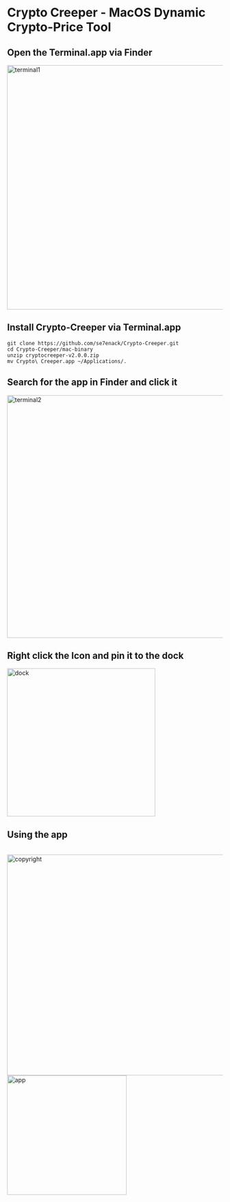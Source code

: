 # Crypto Creeper - MacOS Dynamic Crypto-Price Tool

## Open the Terminal.app via Finder
<img width="571" alt="terminal1" src="https://github.com/se7enack/Crypto-Creeper/assets/18600808/a9438131-6452-4371-9c14-90390ec3ee1a">

## Install Crypto-Creeper via Terminal.app
```
git clone https://github.com/se7enack/Crypto-Creeper.git
cd Crypto-Creeper/mac-binary
unzip cryptocreeper-v2.0.0.zip
mv Crypto\ Creeper.app ~/Applications/.
```

## Search for the app in Finder and click it
<img width="567" alt="terminal2" src="https://github.com/se7enack/Crypto-Creeper/assets/18600808/36387ce0-ea45-4707-ac36-f03764b61524">

## Right click the Icon and pin it to the dock
<img width="346" alt="dock" src="https://github.com/se7enack/Crypto-Creeper/assets/18600808/6ed40111-7246-4175-b09b-3ea64dac5701">

## Using the app
<br>

<img width="516" alt="copyright" src="https://github.com/se7enack/Crypto-Creeper/assets/18600808/803fea26-70b8-4b3e-a07a-426eae33b733">


<br>

<img width="279" alt="app" src="https://github.com/se7enack/Crypto-Creeper/assets/18600808/996607cf-f566-4e5a-9102-36d1263f474d">
